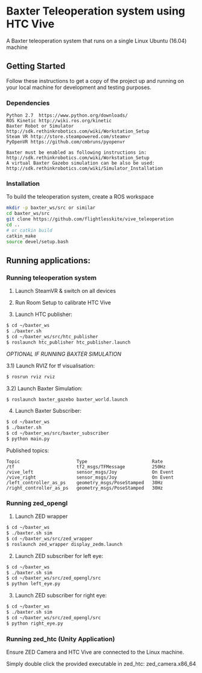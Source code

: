 # Baxter Teleoperation system using HTC Vive

A Baxter teleoperation system that runs on a single Linux Ubuntu (16.04) machine

## Getting Started
Follow these instructions to get a copy of the project up and running on your local machine for development and testing purposes.

### Dependencies

```
Python 2.7  https://www.python.org/downloads/
ROS Kinetic http://wiki.ros.org/kinetic
Baxter Robot or Simulator http://sdk.rethinkrobotics.com/wiki/Workstation_Setup
Steam VR http://store.steampowered.com/steamvr
PyOpenVR https://github.com/cmbruns/pyopenvr

Baxter must be enabled as following instructions in: http://sdk.rethinkrobotics.com/wiki/Workstation_Setup
A virtual Baxter Gazebo simulation can be also be used: http://sdk.rethinkrobotics.com/wiki/Simulator_Installation
```

### Installation

To build the teleoperation system, create a ROS workspace

```bash
mkdir -p baxter_ws/src or similar
cd baxter_ws/src
git clone https://github.com/flightlesskite/vive_teleoperation
cd ..
# or catkin build
catkin_make
source devel/setup.bash
```

## Running applications:

### Running teleoperation system

1) Launch SteamVR & switch on all devices
2) Run Room Setup to calibrate HTC Vive

3) Launch HTC publisher:
```bash
$ cd ~/baxter_ws
$ ./baxter.sh
$ cd ~/baxter_ws/src/htc_publisher
$ roslaunch htc_publisher htc_publisher.launch
```

*OPTIONAL IF RUNNING BAXTER SIMULATION*

3.1) Launch RVIZ for tf visualisation:
```bash
$ rosrun rviz rviz
```
3.2) Launch Baxter Simulation:
```bash
$ roslaunch baxter_gazebo baxter_world.launch
```

4) Launch Baxter Subscriber:
```bash
$ cd ~/baxter_ws
$ ./baxter.sh
$ cd ~/baxter_ws/src/baxter_subscriber
$ python main.py
```

Published topics:
```
Topic                     Type                        Rate
/tf                       tf2_msgs/TFMessage          250Hz
/vive_left                sensor_msgs/Joy             On Event
/vive_right               sensor_msgs/Joy             On Event
/left_controller_as_ps    geometry_msgs/PoseStamped   30Hz
/right_controller_as_ps   geometry_msgs/PoseStamped   30Hz
```

### Running zed_opengl

1) Launch ZED wrapper
```bash
$ cd ~/baxter_ws
$ ./baxter.sh sim
$ cd ~/baxter_ws/src/zed_wrapper
$ roslaunch zed_wrapper display_zedm.launch
```

2) Launch ZED subscriber for left eye:
```bash
$ cd ~/baxter_ws
$ ./baxter.sh sim
$ cd ~/baxter_ws/src/zed_opengl/src
$ python left_eye.py
```

3) Launch ZED subscriber for right eye:
```bash
$ cd ~/baxter_ws
$ ./baxter.sh sim
$ cd ~/baxter_ws/src/zed_opengl/src
$ python right_eye.py
```

### Running zed_htc (Unity Application)

Ensure ZED Camera and HTC Vive are connected to the Linux machine.  

Simply double click the provided executable in zed_htc: zed_camera.x86_64

